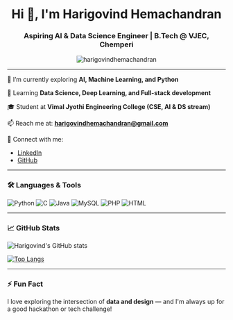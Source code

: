 <h1 align="center">Hi 👋, I'm Harigovind Hemachandran</h1>
<h3 align="center">Aspiring AI & Data Science Engineer | B.Tech @ VJEC, Chemperi</h3>

<p align="center">
  <img src="https://komarev.com/ghpvc/?username=harigovindhemachandran&label=Profile%20views&color=0e75b6&style=flat" alt="harigovindhemachandran" />
</p>

---

🔭 I’m currently exploring **AI, Machine Learning, and Python**

🌱 Learning **Data Science, Deep Learning, and Full-stack development**

🎓 Student at **Vimal Jyothi Engineering College (CSE, AI & DS stream)**

📫 Reach me at: **harigovindhemachandran@gmail.com**

🔗 Connect with me:
- [LinkedIn](https://www.linkedin.com/in/harigovindhemachandran)
- [GitHub](https://github.com/harigovindhemachandran)

---

### 🛠️ Languages & Tools
![Python](https://img.shields.io/badge/Python-3776AB?style=flat&logo=python&logoColor=white)
![C](https://img.shields.io/badge/C-00599C?style=flat&logo=c&logoColor=white)
![Java](https://img.shields.io/badge/Java-007396?style=flat&logo=java&logoColor=white)
![MySQL](https://img.shields.io/badge/MySQL-4479A1?style=flat&logo=mysql&logoColor=white)
![PHP](https://img.shields.io/badge/PHP-777BB4?style=flat&logo=php&logoColor=white)
![HTML](https://img.shields.io/badge/-HTML5-E34F26?style=flat&logo=html5&logoColor=white)

---

### 📈 GitHub Stats
![Harigovind's GitHub stats](https://github-readme-stats.vercel.app/api?username=HarigovindH005&show_icons=true&theme=tokyonight)

[![Top Langs](https://github-readme-stats.vercel.app/api/top-langs/?username=HarigovindH005&layout=compact)](https://github.com/anuraghazra/github-readme-stats)

---

### ⚡ Fun Fact
I love exploring the intersection of **data and design** — and I'm always up for a good hackathon or tech challenge!
